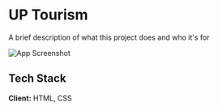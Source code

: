 
#  UP Tourism

A brief description of what this project does and who it's for




![App Screenshot](https://via.placeholder.com/468x300?text=App+Screenshot+Here)




## Tech Stack

**Client:** HTML, CSS











